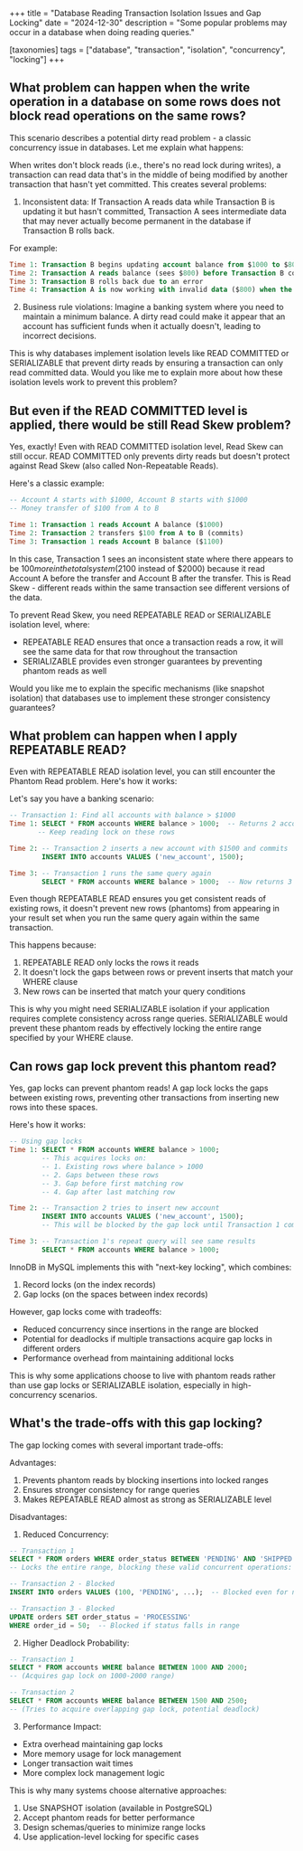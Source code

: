 +++
title = "Database Reading Transaction Isolation Issues and Gap Locking"
date = "2024-12-30"
description = "Some popular problems may occur in a database when doing reading queries."

[taxonomies]
tags = ["database", "transaction", "isolation", "concurrency", "locking"]
+++

## What problem can happen when the write operation in a database on some rows does not block read operations on the same rows?

This scenario describes a potential dirty read problem - a classic concurrency issue in databases. Let me explain what happens:

When writes don't block reads (i.e., there's no read lock during writes), a transaction can read data that's in the middle of being modified by another transaction that hasn't yet committed. This creates several problems:

1.  Inconsistent data: If Transaction A reads data while Transaction B is updating it but hasn't committed, Transaction A sees intermediate data that may never actually become permanent in the database if Transaction B rolls back.

For example:

```sql
Time 1: Transaction B begins updating account balance from $1000 to $800
Time 2: Transaction A reads balance (sees $800) before Transaction B commits
Time 3: Transaction B rolls back due to an error
Time 4: Transaction A is now working with invalid data ($800) when the real balance is still $1000
```

2.  Business rule violations: Imagine a banking system where you need to maintain a minimum balance. A dirty read could make it appear that an account has sufficient funds when it actually doesn't, leading to incorrect decisions.

This is why databases implement isolation levels like READ COMMITTED or SERIALIZABLE that prevent dirty reads by ensuring a transaction can only read committed data. Would you like me to explain more about how these isolation levels work to prevent this problem?

## But even if the READ COMMITTED level is applied, there would be still Read Skew problem?

Yes, exactly! Even with READ COMMITTED isolation level, Read Skew can still occur. READ COMMITTED only prevents dirty reads but doesn't protect against Read Skew (also called Non-Repeatable Reads).

Here's a classic example:

```sql
-- Account A starts with $1000, Account B starts with $1000
-- Money transfer of $100 from A to B

Time 1: Transaction 1 reads Account A balance ($1000)
Time 2: Transaction 2 transfers $100 from A to B (commits)
Time 3: Transaction 1 reads Account B balance ($1100)
```

In this case, Transaction 1 sees an inconsistent state where there appears to be $100 more in the total system ($2100 instead of $2000) because it read Account A before the transfer and Account B after the transfer. This is Read Skew - different reads within the same transaction see different versions of the data.

To prevent Read Skew, you need REPEATABLE READ or SERIALIZABLE isolation level, where:

*   REPEATABLE READ ensures that once a transaction reads a row, it will see the same data for that row throughout the transaction
*   SERIALIZABLE provides even stronger guarantees by preventing phantom reads as well

Would you like me to explain the specific mechanisms (like snapshot isolation) that databases use to implement these stronger consistency guarantees?

## What problem can happen when I apply REPEATABLE READ?

Even with REPEATABLE READ isolation level, you can still encounter the Phantom Read problem. Here's how it works:

Let's say you have a banking scenario:

```sql
-- Transaction 1: Find all accounts with balance > $1000
Time 1: SELECT * FROM accounts WHERE balance > 1000;  -- Returns 2 accounts
       -- Keep reading lock on these rows

Time 2: -- Transaction 2 inserts a new account with $1500 and commits
        INSERT INTO accounts VALUES ('new_account', 1500);

Time 3: -- Transaction 1 runs the same query again
        SELECT * FROM accounts WHERE balance > 1000;  -- Now returns 3 accounts!
```

Even though REPEATABLE READ ensures you get consistent reads of existing rows, it doesn't prevent new rows (phantoms) from appearing in your result set when you run the same query again within the same transaction.

This happens because:

1.  REPEATABLE READ only locks the rows it reads
2.  It doesn't lock the gaps between rows or prevent inserts that match your WHERE clause
3.  New rows can be inserted that match your query conditions

This is why you might need SERIALIZABLE isolation if your application requires complete consistency across range queries. SERIALIZABLE would prevent these phantom reads by effectively locking the entire range specified by your WHERE clause.

## Can rows gap lock prevent this phantom read?

Yes, gap locks can prevent phantom reads! A gap lock locks the gaps between existing rows, preventing other transactions from inserting new rows into these spaces.

Here's how it works:

```sql
-- Using gap locks
Time 1: SELECT * FROM accounts WHERE balance > 1000;
        -- This acquires locks on:
        -- 1. Existing rows where balance > 1000
        -- 2. Gaps between these rows
        -- 3. Gap before first matching row
        -- 4. Gap after last matching row

Time 2: -- Transaction 2 tries to insert new account
        INSERT INTO accounts VALUES ('new_account', 1500);
        -- This will be blocked by the gap lock until Transaction 1 commits

Time 3: -- Transaction 1's repeat query will see same results
        SELECT * FROM accounts WHERE balance > 1000;
```

InnoDB in MySQL implements this with "next-key locking", which combines:

1.  Record locks (on the index records)
2.  Gap locks (on the spaces between index records)

However, gap locks come with tradeoffs:

*   Reduced concurrency since insertions in the range are blocked
*   Potential for deadlocks if multiple transactions acquire gap locks in different orders
*   Performance overhead from maintaining additional locks

This is why some applications choose to live with phantom reads rather than use gap locks or SERIALIZABLE isolation, especially in high-concurrency scenarios.

## What's the trade-offs with this gap locking?

The gap locking comes with several important trade-offs:

Advantages:

1.  Prevents phantom reads by blocking insertions into locked ranges
2.  Ensures stronger consistency for range queries
3.  Makes REPEATABLE READ almost as strong as SERIALIZABLE level

Disadvantages:

1.  Reduced Concurrency:

```sql
-- Transaction 1
SELECT * FROM orders WHERE order_status BETWEEN 'PENDING' AND 'SHIPPED';
-- Locks the entire range, blocking these valid concurrent operations:

-- Transaction 2 - Blocked
INSERT INTO orders VALUES (100, 'PENDING', ...);  -- Blocked even for new records

-- Transaction 3 - Blocked
UPDATE orders SET order_status = 'PROCESSING' 
WHERE order_id = 50;  -- Blocked if status falls in range
```

2.  Higher Deadlock Probability:

```sql
-- Transaction 1
SELECT * FROM accounts WHERE balance BETWEEN 1000 AND 2000;
-- (Acquires gap lock on 1000-2000 range)

-- Transaction 2
SELECT * FROM accounts WHERE balance BETWEEN 1500 AND 2500;
-- (Tries to acquire overlapping gap lock, potential deadlock)
```

3.  Performance Impact:

*   Extra overhead maintaining gap locks
*   More memory usage for lock management
*   Longer transaction wait times
*   More complex lock management logic

This is why many systems choose alternative approaches:

1.  Use SNAPSHOT isolation (available in PostgreSQL)
2.  Accept phantom reads for better performance
3.  Design schemas/queries to minimize range locks
4.  Use application-level locking for specific cases

